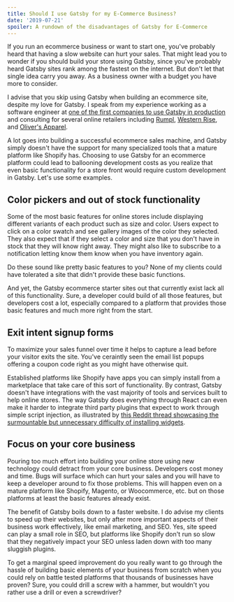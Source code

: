 ```yaml
---
title: Should I use Gatsby for my E-Commerce Business?
date: '2019-07-21'
spoiler: A rundown of the disadvantages of Gatsby for E-Commerce
---
```


If you run an ecommerce business or want to start one, you've probably heard that having a slow website can hurt your sales. That might lead you to wonder if you should build your store using Gatsby, since you've probably heard Gatsby sites rank among the fastest on the internet. But don't let that single idea carry you away. As a business owner with a budget you have more to consider.

I advise that you skip using Gatsby when building an ecommerce site, despite my love for Gatsby. I speak from my experience working as a software engineer at [one of the first companies to use Gatsby in production](https://meetfabric.com) and consulting for several online retailers including [Rumpl](https://rumpl.com), [Western Rise](https://westernrise.com), and [Oliver's Apparel](https://oliversapparel.com/).

A lot goes into building a successful ecommerce sales machine, and Gatsby simply doesn't have the support for many specialized tools that a mature platform like Shopify has. Choosing to use Gatsby for an ecommerce platform could lead to ballooning development costs as you realize that even basic functionality for a store front would require custom development in Gatsby. Let's use some examples.

## Color pickers and out of stock functionality

Some of the most basic features for online stores include displaying different variants of each product such as size and color. Users expect to click on a color swatch and see gallery images of the color they selected. They also expect that if they select a color and size that you don't have in stock that they will know right away. They might also like to subscribe to a notification letting know them know when you have inventory again.

Do these sound like pretty basic features to you? None of my clients could have tolerated a site that didn't provide these basic functions.

And yet, the Gatsby ecommerce starter sites out that currently exist lack all of this functionality. Sure, a developer could build of all those features, but developers cost a lot, especially compared to a platform that provides those basic features and much more right from the start.

## Exit intent signup forms

To maximize your sales funnel over time it helps to capture a lead before your visitor exits the site. You've ceraintly seen the email list popups offering a coupon code right as you might have otherwise quit.

Established platforms like Shopify have apps you can simply install from a marketplace that take care of this sort of functionality. By contrast, Gatsby doesn't have integrations with the vast majority of tools and services built to help online stores. The way Gatsby does everything through React can even make it harder to integrate third party plugins that expect to work through simple script injection, as illustrated by [this Reddit thread showcasing the surmountable but unnecessary difficulty of installing widgets](https://www.reddit.com/r/gatsbyjs/comments/cezm7v/embed_third_party_widget_into_reactgatsby/).

## Focus on your core business

Pouring too much effort into building your online store using new technology could detract from your core business. Developers cost money and time. Bugs will surface which can hurt your sales and you will have to keep a developer around to fix those problems. This will happen even on a mature platform like Shopify, Magento, or Woocommerce, etc. but on those platforms at least the basic features already exist.

The benefit of Gatsby boils down to a faster website. I do advise my clients to speed up their websites, but only after more important aspects of their business work effectively, like email marketing, and SEO. Yes, site speed can play a small role in SEO, but platforms like Shopify don't run so slow that they negatively impact your SEO unless laden down with too many sluggish plugins.

To get a marginal speed improvement do you really want to go through the hassle of building basic elements of your business from scratch when you could rely on battle tested platforms that thousands of businesses have proven? Sure, you could drill a screw with a hammer, but wouldn't you rather use a drill or even a screwdriver?